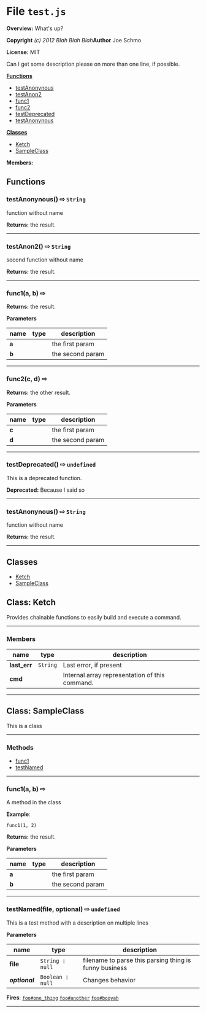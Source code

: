 # File `test.js`


**Overview:** What's up?



**Copyright** *(c) 2012 Blah Blah Blah***Author** Joe Schmo

**License:** MIT 



Can I get some description please
  on more than one line, if possible.

**[Functions](#functions)**
* [testAnonynous](#testAnonynous-x21e8-String-)
* [testAnon2](#testAnon2-x21e8-String-)
* [func1](#func1-a-b-x21e8-)
* [func2](#func2-c-d-x21e8-)
* [testDeprecated](#testDeprecated-x21e8-undefined-)
* [testAnonynous](#testAnonynous-x21e8-String-)

**[Classes](#classes)**
* [Ketch](#class-Ketch)
* [SampleClass](#class-SampleClass)

**Members:**



## Functions
### testAnonynous()  &#x21e8; `String`
function without name



**Returns:** the result.






---
### testAnon2()  &#x21e8; `String`
second function without name



**Returns:** the result.






---
### func1(a, b)  &#x21e8; 



**Returns:** the result.

**Parameters**

| name | type | description |
|------|------|-------------|
| **a** |  | the first param |
| **b** |  | the second param |




---
### func2(c, d)  &#x21e8; 



**Returns:** the other result.

**Parameters**

| name | type | description |
|------|------|-------------|
| **c** |  | the first param |
| **d** |  | the second param |




---
### testDeprecated()  &#x21e8; `undefined`
This is a deprecated function.


**Deprecated:** Because I said so






---
### testAnonynous()  &#x21e8; `String`
function without name



**Returns:** the result.






---


## Classes
* [Ketch](#class-Ketch)
* [SampleClass](#class-SampleClass)

## Class: Ketch
Provides chainable functions to easily build and execute a command.
***
### Members

| name | type | description |
|------|------|-------------|
| **last_err** | `String` | Last error, if present |
| **cmd** |  | Internal array representation of this command. |
***

## Class: SampleClass
This is a class
***

### Methods
* [func1](#func1-a-b-x21e8-)
* [testNamed](#testNamed-file-optional-x21e8-undefined-)
***
### func1(a, b)  &#x21e8; 
A method in the class

**Example**:
```
func1(1, 2)
```


**Returns:** the result.

**Parameters**

| name | type | description |
|------|------|-------------|
| **a** |  | the first param |
| **b** |  | the second param |




---
### testNamed(file, optional)  &#x21e8; `undefined`
This is a test method
    with a description on multiple lines



**Parameters**

| name | type | description |
|------|------|-------------|
| **file** | `String ❘ null` | filename to parse                          this parsing thing is funny business |
| ***optional*** | `Boolean ❘ null` | Changes behavior |



**Fires**: [`foo#one_thing`](module:foo#event:one_thing) [`foo#another`](module:foo#event:another) [`foo#booyah`](module:foo#event:booyah) 

---
